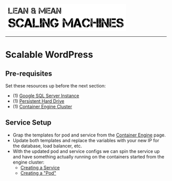 ![](../images/chrome_2016-07-19_22-54-12.png)

---

# Scalable WordPress


## Pre-requisites
Set these resources up before the next section:

* (1) [Google SQL Server Instance](storage/persistent_storage.md)
* (1) [Persistent Hard Drive](storage/persistent_storage.md)
* (1) [Container Engine Cluster](containers/create_the_cluster.md)

## Service Setup

* Grap the templates for pod and service from the [Container Engine](containers/the_container.md) page.
* Update both templates and replace the variables with your new IP for the database, load balancer, etc.
* With the updated pod and service configs we can spin the service up and have something actually running on the containers started from the engine cluster:
   * [Creating a Service](containers/create_the_service.md)
   * [Creating a "Pod"](containers/create_the_pod.md)